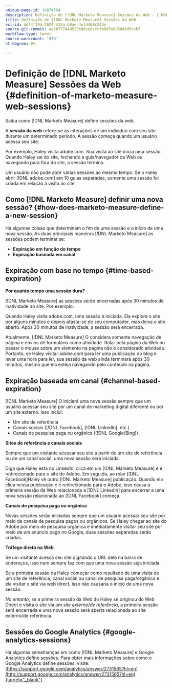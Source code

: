 ```yaml
---
unique-page-id: 18874564
description: Definição de [!DNL Marketo Measure] Sessões da Web - [!DNL Marketo Measure] - Documentação do produto
title: Definição de [!DNL Marketo Measure] Sessões da Web
exl-id: ddf4f19d-2024-413a-b0ae-4efd468c24de
source-git-commit: ae5b77744d523606ce6cfcf48d7e8d5049d5ccb7
workflow-type: tm+mt
source-wordcount: '579'
ht-degree: 0%

---
```


# Definição de [!DNL Marketo Measure] Sessões da Web {#definition-of-marketo-measure-web-sessions}

Saiba como [!DNL Marketo Measure] define sessões da web.

A **sessão da web** refere-se às interações de um indivíduo com seu site durante um determinado período. A sessão começa quando um usuário acessa seu site.

Por exemplo, Haley visita adobe.com. Sua visita ao site inicia uma sessão. Quando Haley sai do site, fechando a guia/navegador da Web ou navegando para fora do site, a sessão termina.

Um usuário não pode abrir várias sessões ao mesmo tempo. Se o Haley abrir [!DNL adobe.com] em 10 guias separadas, somente uma sessão foi criada em relação à visita ao site.

## Como [!DNL Marketo Measure] definir uma nova sessão? {#how-does-marketo-measure-define-a-new-session}

Há algumas coisas que determinam o fim de uma sessão e o início de uma nova sessão. As duas principais maneiras [!DNL Marketo Measure] as sessões podem terminar se:

* **Expiração em função do tempo**
* **Expiração baseada em canal**

## Expiração com base no tempo {#time-based-expiration}

**Por quanto tempo uma sessão dura?**

[!DNL Marketo Measure] as sessões serão encerradas após 30 minutos de inatividade no site. Por exemplo:

Quando Haley visita adobe.com, uma sessão é iniciada. Ela explora o site por alguns minutos e depois afasta-se de seu computador, mas deixa o site aberto. Após 30 minutos de inatividade, a sessão será encerrada.

Atualmente, [!DNL Marketo Measure] O considera somente navegação de página e envios de formulário como atividade. Rolar pela página da Web ou passar o mouse sobre um elemento na página não é considerado atividade. Portanto, se Haley visitar adobe.com para ler uma publicação do blog e levar uma hora para ler, sua sessão da web ainda terminará após 30 minutos, mesmo que ela esteja navegando pelo conteúdo na página.

## Expiração baseada em canal {#channel-based-expiration}

[!DNL Marketo Measure] O iniciará uma nova sessão sempre que um usuário acessar seu site por um canal de marketing digital diferente ou por um site externo. Isso inclui:

* Um site de referência
* Canais sociais ([!DNL Facebook], [!DNL LinkedIn], etc.)
* Canais de pesquisa paga ou orgânica ([!DNL Google/Bing])

**Sites de referência e canais sociais**

Sempre que um visitante acessar seu site a partir de um site de referência ou de um canal social, uma nova sessão será iniciada.

Diga que Haley está no LinkedIn, clica em um [!DNL Marketo Measure] e é redirecionado para o site do Adobe. Em seguida, ao rolar [!DNL Facebook]Haley vê outro [!DNL Marketo Measure] publicação. Quando ela clica nessa publicação e é redirecionada para o Adobe, isso causa a primeira sessão da Web relacionada a [!DNL LinkedIn] para encerrar e uma nova sessão relacionada ao [!DNL Facebook] começa.

**Canais de pesquisa paga ou orgânica**

Novas sessões serão iniciadas sempre que um usuário acessar seu site por meio de canais de pesquisa pagos ou orgânicos. Se Haley chegar ao site do Adobe por meio de pesquisa orgânica e imediatamente visitar seu site por meio de um anúncio pago no Google, duas sessões separadas serão criadas.

**Tráfego direto na Web**

Se um visitante acessa seu site digitando o URL dele na barra de endereços, isso nem sempre faz com que uma nova sessão seja iniciada.

Se a primeira sessão da Haley começar como resultado de uma visita de um site de referência, canal social ou canal de pesquisa paga/orgânica e ela visitar o site via web direct, isso não causaria o início de uma nova sessão.

_No entanto_, se a primeira sessão da Web do Haley se originou do Web Direct e visita o site via _um site externo/de referência_, a primeira sessão será encerrada e uma nova sessão será aberta relacionada ao site externo/de referência.

## Sessões do Google Analytics {#google-analytics-sessions}

Há algumas semelhanças em como [!DNL Marketo Measure] e Google Analytics define sessões. Para obter mais informações sobre como o Google Analytics define sessões, visite: [https://support.google.com/analytics/answer/2731565?hl=en](http://support.google.com/analytics/answer/2731565?hl=en){target="_blank"}
